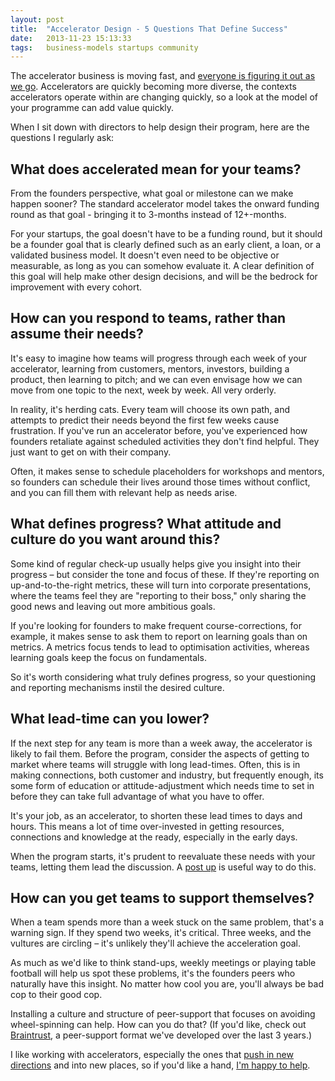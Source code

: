 ```yaml
---
layout: post
title:  "Accelerator Design - 5 Questions That Define Success"
date:   2013-11-23 15:13:33
tags:   business-models startups community
---
```


The accelerator business is moving fast, and <a href="http://www.saintsal.com/2013/09/accelerator-design-approaches/ ‎">everyone is figuring it out as we go</a>. Accelerators are quickly becoming more diverse, the contexts accelerators operate within are changing quickly, so a look at the model of your programme can add value quickly.

When I sit down with directors to help design their program, here are the questions I regularly ask:
<h2>What does accelerated mean for your teams?</h2>
From the founders perspective, what goal or milestone can we make happen sooner? The standard accelerator model takes the onward funding round as that goal - bringing it to 3-months instead of 12+-months.

For your startups, the goal doesn't have to be a funding round, but it should be a founder goal that is clearly defined such as an early client, a loan, or a validated business model. It doesn't even need to be objective or measurable, as long as you can somehow evaluate it. A clear definition of this goal will help make other design decisions, and will be the bedrock for improvement with every cohort.
<h2>How can you respond to teams, rather than assume their needs?</h2>
It's easy to imagine how teams will progress through each week of your accelerator, learning from customers, mentors, investors, building a product, then learning to pitch; and we can even envisage how we can move from one topic to the next, week by week. All very orderly.

In reality, it's herding cats. Every team will choose its own path, and attempts to predict their needs beyond the first few weeks cause frustration. If you've run an accelerator before, you've experienced how founders retaliate against scheduled activities they don't find helpful. They just want to get on with their company.

Often, it makes sense to schedule placeholders for workshops and mentors, so founders can schedule their lives around those times without conflict, and you can fill them with relevant help as needs arise.
<h2>What defines progress? What attitude and culture do you want around this?</h2>
Some kind of regular check-up usually helps give you insight into their progress – but consider the tone and focus of these. If they're reporting on up-and-to-the-right metrics, these will turn into corporate presentations, where the teams feel they are "reporting to their boss," only sharing the good news and leaving out more ambitious goals.

If you're looking for founders to make frequent course-corrections, for example, it makes sense to ask them to report on learning goals than on metrics. A metrics focus tends to lead to optimisation activities, whereas learning goals keep the focus on fundamentals.

So it's worth considering what truly defines progress, so your questioning and reporting mechanisms instil the desired culture.
<h2>What lead-time can you lower?</h2>
If the next step for any team is more than a week away, the accelerator is likely to fail them. Before the program, consider the aspects of getting to market where teams will struggle with long lead-times. Often, this is in making connections, both customer and industry, but frequently enough, its some form of education or attitude-adjustment which needs time to set in before they can take full advantage of what you have to offer.

It's your job, as an accelerator, to shorten these lead times to days and hours. This means a lot of time over-invested in getting resources, connections and knowledge at the ready, especially in the early days.

When the program starts, it's prudent to reevaluate these needs with your teams, letting them lead the discussion. A <a href="http://www.gogamestorm.com/?p=353">post up</a> is useful way to do this.
<h2>How can you get teams to support themselves?</h2>
When a team spends more than a week stuck on the same problem, that's a warning sign. If they spend two weeks, it's critical. Three weeks, and the vultures are circling – it's unlikely they'll achieve the acceleration goal.

As much as we'd like to think stand-ups, weekly meetings or playing table football will help us spot these problems, it's the founders peers who naturally have this insight. No matter how cool you are, you'll always be bad cop to their good cop.

Installing a culture and structure of peer-support that focuses on avoiding wheel-spinning can help. How can you do that? (If you'd like, check out <a href="http://foundercentric.com/braintrust">Braintrust</a>, a peer-support format we've developed over the last 3 years.)

I like working with accelerators, especially the ones that <a href="http://www.saintsal.com/2013/09/accelerator-design-approaches/ ‎">push in new directions</a> and into new places, so if you'd like a hand, <a href="http://www.saintsal.com/contact">I'm happy to help</a>.
